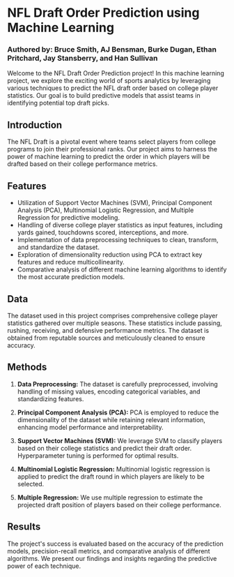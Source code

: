 # NFL Draft Order Prediction using Machine Learning
### Authored by: Bruce Smith, AJ Bensman, Burke Dugan, Ethan Pritchard, Jay Stansberry, and Han Sullivan

Welcome to the NFL Draft Order Prediction project! In this machine learning project, we explore the exciting world of sports analytics by leveraging various techniques to predict the NFL draft order based on college player statistics. Our goal is to build predictive models that assist teams in identifying potential top draft picks.

## Introduction

The NFL Draft is a pivotal event where teams select players from college programs to join their professional ranks. Our project aims to harness the power of machine learning to predict the order in which players will be drafted based on their college performance metrics.

## Features

- Utilization of Support Vector Machines (SVM), Principal Component Analysis (PCA), Multinomial Logistic Regression, and Multiple Regression for predictive modeling.
- Handling of diverse college player statistics as input features, including yards gained, touchdowns scored, interceptions, and more.
- Implementation of data preprocessing techniques to clean, transform, and standardize the dataset.
- Exploration of dimensionality reduction using PCA to extract key features and reduce multicollinearity.
- Comparative analysis of different machine learning algorithms to identify the most accurate prediction models.

## Data

The dataset used in this project comprises comprehensive college player statistics gathered over multiple seasons. These statistics include passing, rushing, receiving, and defensive performance metrics. The dataset is obtained from reputable sources and meticulously cleaned to ensure accuracy.

## Methods

1. **Data Preprocessing:** The dataset is carefully preprocessed, involving handling of missing values, encoding categorical variables, and standardizing features.

2. **Principal Component Analysis (PCA):** PCA is employed to reduce the dimensionality of the dataset while retaining relevant information, enhancing model performance and interpretability.

3. **Support Vector Machines (SVM):** We leverage SVM to classify players based on their college statistics and predict their draft order. Hyperparameter tuning is performed for optimal results.

4. **Multinomial Logistic Regression:** Multinomial logistic regression is applied to predict the draft round in which players are likely to be selected.

5. **Multiple Regression:** We use multiple regression to estimate the projected draft position of players based on their college performance.

## Results

The project's success is evaluated based on the accuracy of the prediction models, precision-recall metrics, and comparative analysis of different algorithms. We present our findings and insights regarding the predictive power of each technique.

